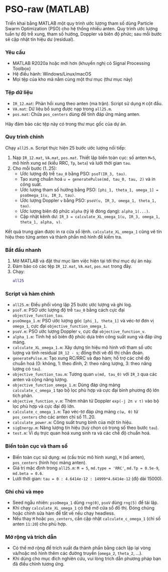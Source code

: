# PSO-raw (MATLAB)

Triển khai bằng MATLAB một quy trình ước lượng tham số dùng Particle Swarm Optimization (PSO) cho hệ thống nhiều anten. Quy trình ước lượng tuần tự độ trễ xung, tham số hướng, Doppler và biên độ phức; sau mỗi bước sẽ cập nhật tín hiệu dư (residual).

### Yêu cầu
- MATLAB R2020a hoặc mới hơn (khuyến nghị có Signal Processing Toolbox)
- Hệ điều hành: Windows/Linux/macOS
- Mọi tệp của kho mã nằm cùng một thư mục (thư mục này)

### Tệp dữ liệu
- `IR_12.mat`: Phản hồi xung theo anten (ma trận). Script sử dụng `M` cột đầu.
- `VA.mat`: Dữ liệu bổ sung được nạp trong `all25.m`.
- `pos.mat`: Chứa `pos_centers` dùng để tính đáp ứng mảng anten.

Hãy đảm bảo các tệp này có trong thư mục gốc của dự án.

### Quy trình chính
Chạy `all25.m`. Script thực hiện 25 bước ước lượng nối tiếp:
1. Nạp `IR_12.mat`, `VA.mat`, `pos.mat`. Thiết lập biến toàn cục: số anten `M=5`, mô hình xung `md` (kiểu RRC, `Tp`, `beta`) và lưới thời gian `tau`.
2. Cho mỗi bước (1..25):
   - Ước lượng độ trễ `tau_0` bằng PSO: `psoT(IR_3, tau)`.
   - Tạo xung chuẩn hoá `u = generatePulse(md, tau_0, tau, 2)` và in công suất.
   - Ước lượng tham số hướng bằng PSO: `[phi_1, theta_1, omega_1] = psoOmega_1(u, IR_3, tau)`.
   - Ước lượng Doppler `v` bằng PSO: `psoV(u, IR_3, omega_1, theta_1, tau)`.
   - Ước lượng biên độ phức `alpha` (tỷ lệ đóng dạng): `alpha_1(...)`.
   - Cập nhật kênh dư: `IR_3 = calculate_XL_omega_1(u, IR_3, omega_1, theta_1, alpha, v)`.

Kết quả trung gian được in ra cửa sổ lệnh. `calculate_XL_omega_1` cũng vẽ tín hiệu theo từng anten và thành phần mô hình để kiểm tra.

### Bắt đầu nhanh
1. Mở MATLAB và đặt thư mục làm việc hiện tại tới thư mục dự án này.
2. Đảm bảo có các tệp `IR_12.mat`, `VA.mat`, `pos.mat` trong đây.
3. Chạy:
   ```matlab
   all25
   ```

### Script và hàm chính
- `all25.m`: Điều phối vòng lặp 25 bước ước lượng và ghi log.
- `psoT.m`: PSO ước lượng độ trễ `tau_0` bằng cách cực đại `objective_function_tau`.
- `psoOmega_1.m`: PSO ước lượng góc `[phi_1, theta_1]` và véc-tơ đơn vị `omega_1`, cực đại `objective_function_omega_1`.
- `psoV.m`: PSO ước lượng Doppler `v`, cực đại `objective_function_v`.
- `alpha_1.m`: Tính hệ số biên độ phức dựa trên công suất xung và đáp ứng mảng.
- `calculate_XL_omega_1.m`: Xây dựng tín hiệu mô hình với tham số ước lượng và tính residual `IR_12 - s`; đồng thời vẽ đồ thị chẩn đoán.
- `generatePulse.m`: Tạo xung RC/RRC và đạo hàm; hỗ trợ các chế độ chuẩn hoá (0: không, 1: theo đỉnh, 2: theo năng lượng, 3: theo năng lượng có `tau`).
- `objective_function_tau.m`: Tương quan `u(md, tau_0)` với `IR_3` qua các anten và cộng năng lượng.
- `objective_function_omega_1.m`: Dùng đáp ứng mảng `calculate_c_omega_1` tạo bộ lọc phù hợp và cực đại bình phương độ lớn tích phân.
- `objective_function_v.m`: Thêm nhân tử Doppler `exp(-j 2π v τ)` vào bộ lọc phù hợp và cực đại độ lớn.
- `calculate_c_omega_1.m`: Tạo véc-tơ đáp ứng mảng `c(ω, θ)` từ `pos_centers` cho các anten chỉ số 11..20.
- `calculate_power.m`: Công suất trung bình của một tín hiệu.
- `sigEnergy.m`: Năng lượng tín hiệu (tuỳ chọn có trọng số theo bước `tau`).
- `test.m`: Ví dụ trực quan hoá xung sinh ra và các chế độ chuẩn hoá.

### Biến toàn cục và tham số
- Biến toàn cục sử dụng: `md` (cấu trúc mô hình xung), `M` (số anten), `pos_centers` (hình học mảng anten).
- Giá trị mặc định trong `all25.m`: `M = 5`, `md.type = 'RRC'`, `md.Tp = 0.5e-9`, `md.beta = 0.6`.
- Lưới thời gian: `tau = 0 : 4.6414e-12 : 14999*4.6414e-12` (độ dài 15000).

### Ghi chú và mẹo
- Seed ngẫu nhiên: `psoOmega_1` dùng `rng(0)`, `psoV` dùng `rng(5)` để tái lập.
- Khi chạy `calculate_XL_omega_1` có thể mở cửa sổ đồ thị. Đóng chúng hoặc chỉnh sửa hàm để tắt vẽ nếu chạy headless.
- Nếu thay `M` hoặc `pos_centers`, cần cập nhật `calculate_c_omega_1` (chỉ số anten `11:20`) cho phù hợp.

### Mở rộng và trích dẫn
- Có thể mở rộng để trích xuất đa thành phần bằng cách lặp lại vòng và/hoặc mô hình thêm các đường truyền (`omega_2`, `theta_2`, ...).
- Khi dùng cho mục đích nghiên cứu, vui lòng trích dẫn phương pháp bạn đã điều chỉnh tương ứng.
